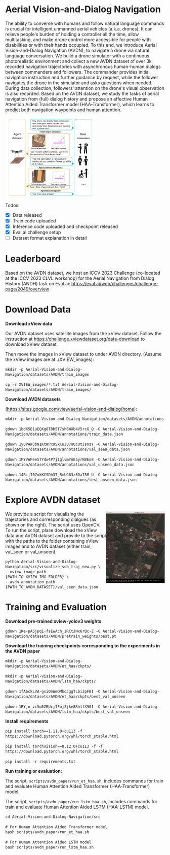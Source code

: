 # Aerial Vision-and-Dialog Navigation

The ability to converse with humans and follow natural language commands is crucial for intelligent unmanned aerial vehicles (a.k.a. drones). It can relieve people's burden of holding a controller all the time, allow multitasking, and make drone control more accessible for people with disabilities or with their hands occupied. To this end, we introduce Aerial Vision-and-Dialog Navigation (AVDN), to navigate a drone via natural language conversation. We build a drone simulator with a continuous photorealistic environment and collect a new AVDN dataset of over 3k recorded navigation trajectories with asynchronous human-human dialogs between commanders and followers. The commander provides initial navigation instruction and further guidance by request, while the follower navigates the drone in the simulator and asks questions when needed. During data collection, followers' attention on the drone's visual observation is also recorded. Based on the AVDN dataset, we study the tasks of aerial navigation from (full) dialog history and propose an effective Human Attention Aided Transformer model (HAA-Transformer), which learns to predict both navigation waypoints and human attention. 

<img align="center" height="256" src="./readme_imgs/image.png" />


Todos:
- [x] Data released
- [x] Train code uploaded
- [x] Inference code uploaded and checkpoint released
- [x] Eval.ai challenge setup
- [ ] Dataset format explanation in detail

# Leaderboard
Based on the AVDN dataset, we host an ICCV 2023 Challenge (co-located at the ICCV 2023 CLVL workshop) for the Aerial Navigation from Dialog History (ANDH) task on Eval.ai: https://eval.ai/web/challenges/challenge-page/2049/overview

# Download Data

**Download xView data** 

Our AVDN dataset uses satellite images from the xView dataset. Follow the instruction at https://challenge.xviewdataset.org/data-download to download xView dataset. 

Then move the images in xView dataset to under AVDN directory. (Assume the xView images are at ./XVIEW_images):
```
mkdir -p Aerial-Vision-and-Dialog-Navigation/datasets/AVDN/train_images

cp -r XVIEW_images/*.tif Aerial-Vision-and-Dialog-Navigation/datasets/AVDN/train_images/
```


**Download AVDN datasets**

 (https://sites.google.com/view/aerial-vision-and-dialog/home):

```
mkdir -p Aerial-Vision-and-Dialog-Navigation/datasets/AVDN/annotations

gdown 1bdX5E1uEQXg8T8b5T7sh6WXb4V5rcG_Q -O Aerial-Vision-and-Dialog-Navigation/datasets/AVDN/annotations/train_data.json

gdown 1y0PAW3bN1KtWPx9SkKuJU7o0c0tJsnzY -O Aerial-Vision-and-Dialog-Navigation/datasets/AVDN/annotations/val_seen_data.json

gdown 1MYVAPeeS7Ydw4P7j1glvmYoE5yrN8Eo8 -O Aerial-Vision-and-Dialog-Navigation/datasets/AVDN/annotations/val_unseen_data.json

gdown 14BijI07ukKCSDh3T_RmUG83z6Oa75M-U -O Aerial-Vision-and-Dialog-Navigation/datasets/AVDN/annotations/test_unseen_data.json
```
# Explore AVDN dataset
<img align="right" height="226" src="readme_imgs/explore_avdn.png" />
We provide a script for visualizing the trajectories and corresponding dialgues (as shown on the right). The script uses OpenCV. To run the script, plase download the xView data and AVDN dataset and provide to the script with the paths to the folder containing xView images and to AVDN dataset (either train, val_seen or val_unseen).

```
python Aerial-Vision-and-Dialog-Navigation/src/visualize_sub_traj_new.py \
--xview_image_path {PATH_TO_XVIEW_IMG_FOLDER} \
--avdn_annotation_path {PATH_TO_AVDN_DATASET}/val_seen_data.json
```

# Training and Evaluation
**Download pre-trained xview-yolov3 weights**

```
gdown 1Ke-pA5jpq1-fsEwAch_iRCtJHx6rQc-Z -O Aerial-Vision-and-Dialog-Navigation/datasets/AVDN/pretrain_weights/best.pt

```

**Download the training checkpoints corresponding to the experiments in the AVDN paper**


```
mkdir -p Aerial-Vision-and-Dialog-Navigation/datasets/AVDN/et_haa/ckpts/

mkdir -p Aerial-Vision-and-Dialog-Navigation/datasets/AVDN/lstm_haa/ckpts/

gdown 1fA6ckLVA-gsiOmWmOMkqJggTLbiJpFBI -O Aerial-Vision-and-Dialog-Navigation/datasets/AVDN/et_haa/ckpts/best_val_unseen

gdown 1RYjo_vc5m5ZRUcjIFojZjke8RhlfX90I -O Aerial-Vision-and-Dialog-Navigation/datasets/AVDN/lstm_haa/ckpts/best_val_unseen
```


**Install requirements**

```
pip install torch==1.11.0+cu113 -f https://download.pytorch.org/whl/torch_stable.html

pip install torchvision==0.12.0+cu113 -f -f https://download.pytorch.org/whl/torch_stable.html

pip install -r requirements.txt
```



**Run training or evaluation:**

The script, `scripts/avdn_paper/run_et_haa.sh`, includes commands for train and evaluate Human Attention Aided Transformer (HAA-Transformer) model.

The script, `scripts/avdn_paper/run_lstm_haa.sh`, includes commands for train and evaluate Human Attention Aided LSTM (HAA-LSTM) model.



```
cd Aerial-Vision-and-Dialog-Navigation/src

# For Human Attention Aided Transformer model
bash scripts/avdn_paper/run_et_haa.sh 

# For Human Attention Aided LSTM model
bash scripts/avdn_paper/run_lstm_haa.sh 
```

